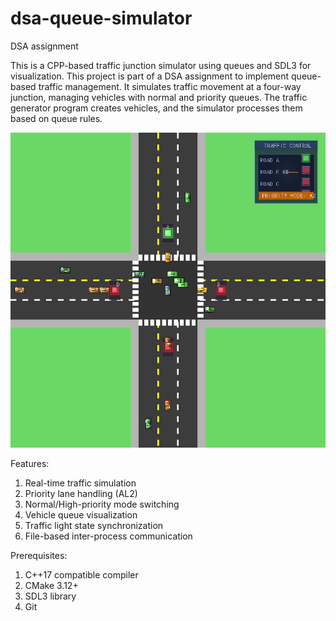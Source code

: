 # dsa-queue-simulator
DSA assignment

This is a CPP-based traffic junction simulator using queues and SDL3 for visualization. 
This project is part of a DSA assignment to implement queue-based traffic management.
It simulates traffic movement at a four-way junction, managing vehicles with normal and priority queues.
The traffic generator program creates vehicles, and the simulator processes them based on queue rules.

![](trafficsimulator.gif)

Features:
1. Real-time traffic simulation
2. Priority lane handling (AL2)
3. Normal/High-priority mode switching
4. Vehicle queue visualization
5. Traffic light state synchronization
6. File-based inter-process communication

Prerequisites:
1. C++17 compatible compiler
2. CMake 3.12+
3. SDL3 library
4. Git

